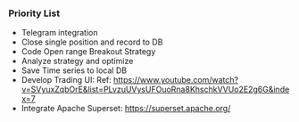 ### Priority List

- Telegram integration
- Close single position and record to DB  
- Code Open range Breakout Strategy
- Analyze strategy and optimize   
- Save Time series to local DB
- Develop Trading UI: Ref: https://www.youtube.com/watch?v=SVyuxZqbOrE&list=PLvzuUVysUFOuoRna8KhschkVVUo2E2g6G&index=7
- Integrate Apache Superset: https://superset.apache.org/